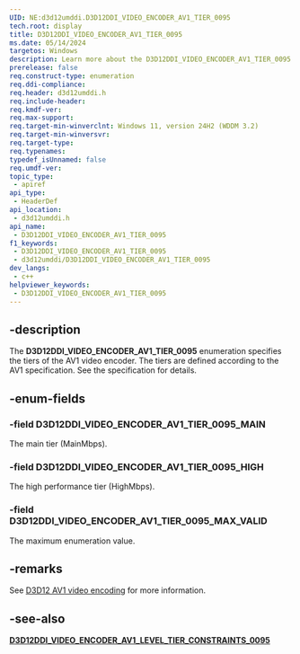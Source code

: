 ```yaml
---
UID: NE:d3d12umddi.D3D12DDI_VIDEO_ENCODER_AV1_TIER_0095
tech.root: display
title: D3D12DDI_VIDEO_ENCODER_AV1_TIER_0095
ms.date: 05/14/2024
targetos: Windows
description: Learn more about the D3D12DDI_VIDEO_ENCODER_AV1_TIER_0095 enumeration.
prerelease: false
req.construct-type: enumeration
req.ddi-compliance: 
req.header: d3d12umddi.h
req.include-header: 
req.kmdf-ver: 
req.max-support: 
req.target-min-winverclnt: Windows 11, version 24H2 (WDDM 3.2)
req.target-min-winversvr: 
req.target-type: 
req.typenames: 
typedef_isUnnamed: false
req.umdf-ver: 
topic_type:
 - apiref
api_type:
 - HeaderDef
api_location:
 - d3d12umddi.h
api_name:
 - D3D12DDI_VIDEO_ENCODER_AV1_TIER_0095
f1_keywords:
 - D3D12DDI_VIDEO_ENCODER_AV1_TIER_0095
 - d3d12umddi/D3D12DDI_VIDEO_ENCODER_AV1_TIER_0095
dev_langs:
 - c++
helpviewer_keywords:
 - D3D12DDI_VIDEO_ENCODER_AV1_TIER_0095
---
```


## -description

The **D3D12DDI_VIDEO_ENCODER_AV1_TIER_0095** enumeration specifies the tiers of the AV1 video encoder. The tiers are defined according to the AV1 specification. See the specification for details.

## -enum-fields

### -field D3D12DDI_VIDEO_ENCODER_AV1_TIER_0095_MAIN

The main tier (MainMbps).

### -field D3D12DDI_VIDEO_ENCODER_AV1_TIER_0095_HIGH

The high performance tier (HighMbps).

### -field D3D12DDI_VIDEO_ENCODER_AV1_TIER_0095_MAX_VALID

The maximum enumeration value.

## -remarks

See [D3D12 AV1 video encoding](/windows-hardware/drivers/display/video-encoding-d3d12-av1.md) for more information.

## -see-also

[**D3D12DDI_VIDEO_ENCODER_AV1_LEVEL_TIER_CONSTRAINTS_0095**](ns-d3d12umddi-d3d12ddi_video_encoder_av1_level_tier_constraints_0095.md)

